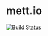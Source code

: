 mett.io
=======
[![Build Status](https://travis-ci.org/jobrunner/mett.io.svg?branch=master)](https://travis-ci.org/jobrunner/mett.io)